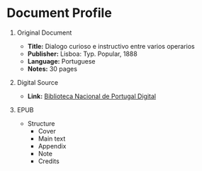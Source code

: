 # Document Profile

1. Original Document
    - **Title:** Dialogo curioso e instructivo entre varios operarios
    - **Publisher:** Lisboa: Typ. Popular, 1888
    - **Language:** Portuguese
    - **Notes:** 30 pages

2. Digital Source
    - **Link:** [Biblioteca Nacional de Portugal Digital](https://purl.pt/22752)

3. EPUB
    - Structure
        - Cover
        - Main text
        - Appendix
        - Note
        - Credits
